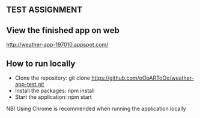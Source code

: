 ## TEST ASSIGNMENT

## View the finished app on web

http://weather-app-197010.appspot.com/

## How to run locally

* Clone the repository: git clone https://github.com/oOoARToOo/weather-app-test.git
* Install the packages: npm install
* Start the application: npm start

NB! Using Chrome is recommended when running the application locally
